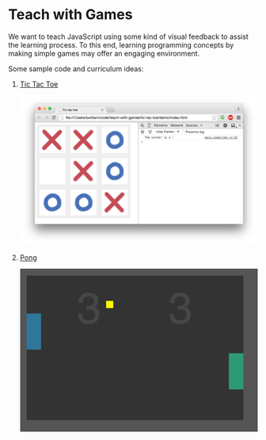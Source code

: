 # Teach with Games

We want to teach JavaScript using some kind of visual feedback to assist the
learning process.  To this end, learning programming concepts by making simple
games may offer an engaging environment.

Some sample code and curriculum ideas:

1. [Tic Tac Toe](tic-tac-toe)

    ![screen](tic-tac-toe/demo/screen.png)

2. [Pong](pong)

    ![screen](pong/demo/screen.gif)

